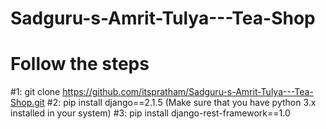 # Sadguru-s-Amrit-Tulya---Tea-Shop
# Follow the steps

#1: git clone https://github.com/itspratham/Sadguru-s-Amrit-Tulya---Tea-Shop.git
#2: pip install django==2.1.5 (Make sure that you have python 3.x installed in your system)
#3: pip install django-rest-framework==1.0
